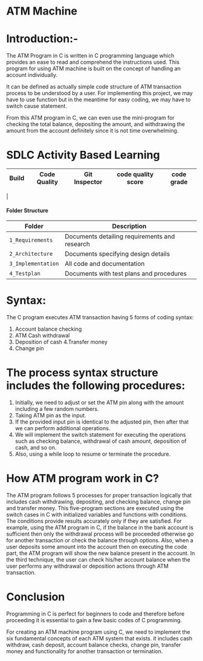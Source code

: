  # ATM Machine


# Introduction:-   
 The ATM Program in C is written in C programming language which provides an ease to read and comprehend the instructions used. 
This program for using ATM machine is built on the concept of handling an account individually.

It can be defined as actually simple code structure of ATM transaction process to be understood by a user. 
For implementing this project, we may have to use function but in the meantime for easy coding, we may have to switch cause statement.

From this ATM program in C, we can even use the mini-program for checking the total balance, depositing the amount, and withdrawing the amount from the account definitely since it is not time overwhelming. 

# SDLC Activity Based Learning
Build | Code Quality | Git Inspector | code quality score | code grade |
|---------|------------|-------------|--------------------|------------
|

#### Folder Structure
Folder             | Description
-------------------| -----------------------------------------
`1_Requirements`   | Documents detailing requirements and research
`2_Architecture`         | Documents specifying design details
`3_Implementation` | All code and documentation
`4_Testplan`      | Documents with test plans and procedures
























































































# Syntax: 

The C program executes ATM transaction having 5 forms of coding syntax:

1. Account balance checking
2. ATM Cash withdrawal
3. Deposition of cash
4.Transfer money
5. Change pin

# The process syntax structure includes the following procedures: 

1) Initially, we need to adjust or set the ATM pin along with the amount including a few random numbers.
2) Taking ATM pin as the input.
3) If the provided input pin is identical to the adjusted pin, then after that we can perform additional operations.
4) We will implement the switch statement for executing the operations such as checking balance, withdrawal of cash amount, deposition of cash, and so on.
5) Also, using a while loop to resume or terminate the procedure.

# How ATM program work in C? 

The ATM program follows 5 processes for proper transaction logically that includes cash withdrawing, depositing, and checking balance, change pin and transfer money. 
This five-program sections are executed using the switch cases in C with initialized variables and functions with conditions. 
The conditions provide results accurately only if they are satisfied.
For example, using the ATM program in C, if the balance in the bank account is sufficient then only the withdrawal process will be proceeded otherwise go for another transaction or check the balance through options. 
Also, when a user deposits some amount into the account then on executing the code part, the ATM program will show the new balance present in the account. 
In the third technique, the user can check his/her account balance when the user performs any withdrawal or deposition actions through ATM transaction.

# Conclusion
Programming in C is perfect for beginners to code and therefore before proceeding it is essential to gain a few basic codes of C programming.

For creating an ATM machine program using C, we need to implement the six fundamental concepts of each ATM system that exists. 
it includes cash withdraw, cash deposit, account balance checks, change pin, transfer money and functionality for another transaction or termination.